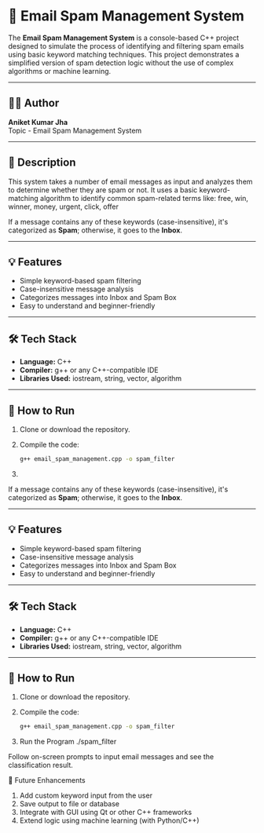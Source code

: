 # 📧 Email Spam Management System

The **Email Spam Management System** is a console-based C++ project designed to simulate the process of identifying and filtering spam emails using basic keyword matching techniques. This project demonstrates a simplified version of spam detection logic without the use of complex algorithms or machine learning.

---

## 👨‍💻 Author
**Aniket Kumar Jha**  
Topic - Email Spam Management System

---

## 📝 Description

This system takes a number of email messages as input and analyzes them to determine whether they are spam or not. It uses a basic keyword-matching algorithm to identify common spam-related terms like:
free, win, winner, money, urgent, click, offer

If a message contains any of these keywords (case-insensitive), it's categorized as **Spam**; otherwise, it goes to the **Inbox**.

---

## 💡 Features

- Simple keyword-based spam filtering
- Case-insensitive message analysis
- Categorizes messages into Inbox and Spam Box
- Easy to understand and beginner-friendly

---

## 🛠️ Tech Stack

- **Language:** C++
- **Compiler:** g++ or any C++-compatible IDE
- **Libraries Used:** iostream, string, vector, algorithm

---

## 🚀 How to Run

1. Clone or download the repository.

2. Compile the code:
   ```bash
   g++ email_spam_management.cpp -o spam_filter
3. 
If a message contains any of these keywords (case-insensitive), it's categorized as **Spam**; otherwise, it goes to the **Inbox**.

---

## 💡 Features

- Simple keyword-based spam filtering
- Case-insensitive message analysis
- Categorizes messages into Inbox and Spam Box
- Easy to understand and beginner-friendly

---

## 🛠️ Tech Stack

- **Language:** C++
- **Compiler:** g++ or any C++-compatible IDE
- **Libraries Used:** iostream, string, vector, algorithm

---

## 🚀 How to Run

1. Clone or download the repository.

2. Compile the code:
   ```bash
   g++ email_spam_management.cpp -o spam_filter
3. Run the Program
    ./spam_filter

Follow on-screen prompts to input email messages and see the classification result.

📌 Future Enhancements
1. Add custom keyword input from the user
2. Save output to file or database
3. Integrate with GUI using Qt or other C++ frameworks
4. Extend logic using machine learning (with Python/C++)